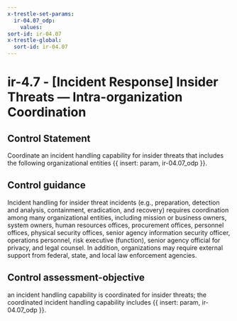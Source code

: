 ```yaml
---
x-trestle-set-params:
  ir-04.07_odp:
    values:
sort-id: ir-04.07
x-trestle-global:
  sort-id: ir-04.07
---
```


# ir-4.7 - \[Incident Response\] Insider Threats — Intra-organization Coordination

## Control Statement

Coordinate an incident handling capability for insider threats that includes the following organizational entities {{ insert: param, ir-04.07_odp }}.

## Control guidance

Incident handling for insider threat incidents (e.g., preparation, detection and analysis, containment, eradication, and recovery) requires coordination among many organizational entities, including mission or business owners, system owners, human resources offices, procurement offices, personnel offices, physical security offices, senior agency information security officer, operations personnel, risk executive (function), senior agency official for privacy, and legal counsel. In addition, organizations may require external support from federal, state, and local law enforcement agencies.

## Control assessment-objective

an incident handling capability is coordinated for insider threats;
the coordinated incident handling capability includes {{ insert: param, ir-04.07_odp }}.
